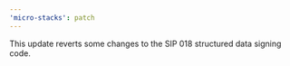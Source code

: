 ```yaml
---
'micro-stacks': patch
---
```


This update reverts some changes to the SIP 018 structured data signing code.
